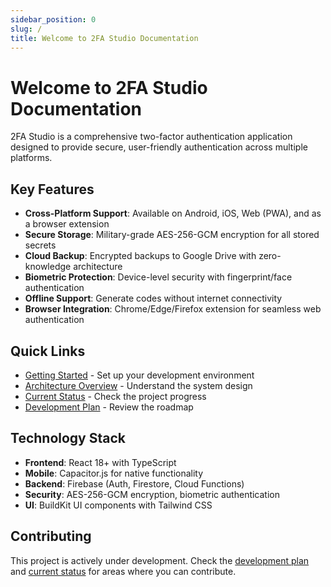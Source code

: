 ```yaml
---
sidebar_position: 0
slug: /
title: Welcome to 2FA Studio Documentation
---
```


# Welcome to 2FA Studio Documentation

2FA Studio is a comprehensive two-factor authentication application designed to provide secure, user-friendly authentication across multiple platforms.

## Key Features

- **Cross-Platform Support**: Available on Android, iOS, Web (PWA), and as a browser extension
- **Secure Storage**: Military-grade AES-256-GCM encryption for all stored secrets
- **Cloud Backup**: Encrypted backups to Google Drive with zero-knowledge architecture
- **Biometric Protection**: Device-level security with fingerprint/face authentication
- **Offline Support**: Generate codes without internet connectivity
- **Browser Integration**: Chrome/Edge/Firefox extension for seamless web authentication

## Quick Links

- [Getting Started](/docs/development/getting-started) - Set up your development environment
- [Architecture Overview](/docs/architecture/overview) - Understand the system design
- [Current Status](/docs/project-status/current-status) - Check the project progress
- [Development Plan](/docs/development/development-plan) - Review the roadmap

## Technology Stack

- **Frontend**: React 18+ with TypeScript
- **Mobile**: Capacitor.js for native functionality
- **Backend**: Firebase (Auth, Firestore, Cloud Functions)
- **Security**: AES-256-GCM encryption, biometric authentication
- **UI**: BuildKit UI components with Tailwind CSS

## Contributing

This project is actively under development. Check the [development plan](/docs/development/development-plan) and [current status](/docs/project-status/current-status) for areas where you can contribute.